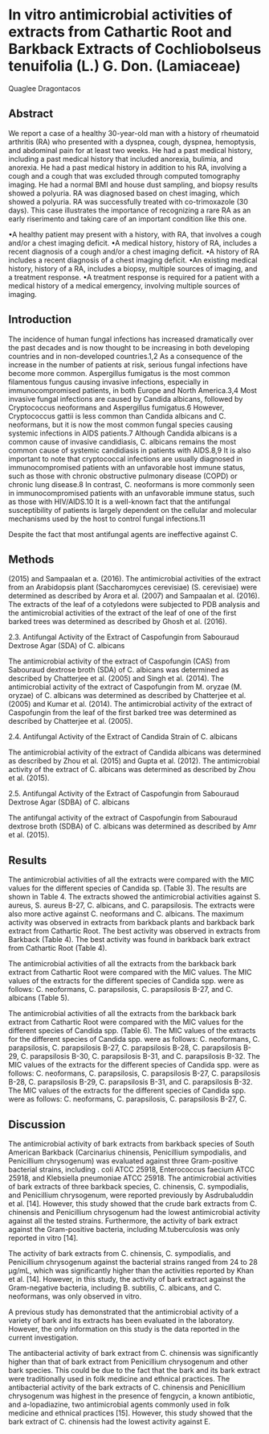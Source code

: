 # In vitro antimicrobial activities of extracts from Cathartic Root and Barkback Extracts of Cochliobolseus tenuifolia (L.) G. Don. (Lamiaceae)
Quaglee Dragontacos


## Abstract
We report a case of a healthy 30-year-old man with a history of rheumatoid arthritis (RA) who presented with a dyspnea, cough, dyspnea, hemoptysis, and abdominal pain for at least two weeks. He had a past medical history, including a past medical history that included anorexia, bulimia, and anorexia. He had a past medical history in addition to his RA, involving a cough and a cough that was excluded through computed tomography imaging. He had a normal BMI and house dust sampling, and biopsy results showed a polyuria. RA was diagnosed based on chest imaging, which showed a polyuria. RA was successfully treated with co-trimoxazole (30 days). This case illustrates the importance of recognizing a rare RA as an early riserimento and taking care of an important condition like this one.

•A healthy patient may present with a history, with RA, that involves a cough and/or a chest imaging deficit. •A medical history, history of RA, includes a recent diagnosis of a cough and/or a chest imaging deficit. •A history of RA includes a recent diagnosis of a chest imaging deficit. •An existing medical history, history of a RA, includes a biopsy, multiple sources of imaging, and a treatment response. •A treatment response is required for a patient with a medical history of a medical emergency, involving multiple sources of imaging.


## Introduction
The incidence of human fungal infections has increased dramatically over the past decades and is now thought to be increasing in both developing countries and in non-developed countries.1,2 As a consequence of the increase in the number of patients at risk, serious fungal infections have become more common. Aspergillus fumigatus is the most common filamentous fungus causing invasive infections, especially in immunocompromised patients, in both Europe and North America.3,4 Most invasive fungal infections are caused by Candida albicans, followed by Cryptococcus neoformans and Aspergillus fumigatus.6 However, Cryptococcus gattii is less common than Candida albicans and C. neoformans, but it is now the most common fungal species causing systemic infections in AIDS patients.7 Although Candida albicans is a common cause of invasive candidiasis, C. albicans remains the most common cause of systemic candidiasis in patients with AIDS.8,9 It is also important to note that cryptococcal infections are usually diagnosed in immunocompromised patients with an unfavorable host immune status, such as those with chronic obstructive pulmonary disease (COPD) or chronic lung disease.8 In contrast, C. neoformans is more commonly seen in immunocompromised patients with an unfavorable immune status, such as those with HIV/AIDS.10 It is a well-known fact that the antifungal susceptibility of patients is largely dependent on the cellular and molecular mechanisms used by the host to control fungal infections.11

Despite the fact that most antifungal agents are ineffective against C.


## Methods
(2015) and Sampaalan et a. (2016). The antimicrobial activities of the extract from an Arabidopsis plant (Saccharomyces cerevisiae) (S. cerevisiae) were determined as described by Arora et al. (2007) and Sampaalan et al. (2016). The extracts of the leaf of a cotyledons were subjected to PDB analysis and the antimicrobial activities of the extract of the leaf of one of the first barked trees was determined as described by Ghosh et al. (2016).

2.3. Antifungal Activity of the Extract of Caspofungin from Sabouraud Dextrose Agar (SDA) of C. albicans

The antimicrobial activity of the extract of Caspofungin (CAS) from Sabouraud dextrose broth (SDA) of C. albicans was determined as described by Chatterjee et al. (2005) and Singh et al. (2014). The antimicrobial activity of the extract of Caspofungin from M. oryzae (M. oryzae) of C. albicans was determined as described by Chatterjee et al. (2005) and Kumar et al. (2014). The antimicrobial activity of the extract of Caspofungin from the leaf of the first barked tree was determined as described by Chatterjee et al. (2005).

2.4. Antifungal Activity of the Extract of Candida Strain of C. albicans

The antimicrobial activity of the extract of Candida albicans was determined as described by Zhou et al. (2015) and Gupta et al. (2012). The antimicrobial activity of the extract of C. albicans was determined as described by Zhou et al. (2015).

2.5. Antifungal Activity of the Extract of Caspofungin from Sabouraud Dextrose Agar (SDBA) of C. albicans

The antifungal activity of the extract of Caspofungin from Sabouraud dextrose broth (SDBA) of C. albicans was determined as described by Amr et al. (2015).


## Results

The antimicrobial activities of all the extracts were compared with the MIC values for the different species of Candida sp. (Table 3). The results are shown in Table 4. The extracts showed the antimicrobial activities against S. aureus, S. aureus B-27, C. albicans, and C. parapsilosis. The extracts were also more active against C. neoformans and C. albicans. The maximum activity was observed in extracts from barkback plants and barkback bark extract from Cathartic Root. The best activity was observed in extracts from Barkback (Table 4). The best activity was found in barkback bark extract from Cathartic Root (Table 4).

The antimicrobial activities of all the extracts from the barkback bark extract from Cathartic Root were compared with the MIC values. The MIC values of the extracts for the different species of Candida spp. were as follows: C. neoformans, C. parapsilosis, C. parapsilosis B-27, and C. albicans (Table 5).

The antimicrobial activities of all the extracts from the barkback bark extract from Cathartic Root were compared with the MIC values for the different species of Candida spp. (Table 6). The MIC values of the extracts for the different species of Candida spp. were as follows: C. neoformans, C. parapsilosis, C. parapsilosis B-27, C. parapsilosis B-28, C. parapsilosis B-29, C. parapsilosis B-30, C. parapsilosis B-31, and C. parapsilosis B-32. The MIC values of the extracts for the different species of Candida spp. were as follows: C. neoformans, C. parapsilosis, C. parapsilosis B-27, C. parapsilosis B-28, C. parapsilosis B-29, C. parapsilosis B-31, and C. parapsilosis B-32. The MIC values of the extracts for the different species of Candida spp. were as follows: C. neoformans, C. parapsilosis, C. parapsilosis B-27, C.


## Discussion

The antimicrobial activity of bark extracts from barkback species of South American Barkback (Carcinarius chinensis, Penicillium sympodialis, and Penicillium chrysogenum) was evaluated against three Gram-positive bacterial strains, including . coli ATCC 25918, Enterococcus faecium ATCC 25918, and Klebsiella pneumoniae ATCC 25918. The antimicrobial activities of bark extracts of three barkback species, C. chinensis, C. sympodialis, and Penicillium chrysogenum, were reported previously by Asdrubaluddin et al. [14]. However, this study showed that the crude bark extracts from C. chinensis and Penicillium chrysogenum had the lowest antimicrobial activity against all the tested strains. Furthermore, the activity of bark extract against the Gram-positive bacteria, including M.tuberculosis was only reported in vitro [14].

The activity of bark extracts from C. chinensis, C. sympodialis, and Penicillium chrysogenum against the bacterial strains ranged from 24 to 28 µg/mL, which was significantly higher than the activities reported by Khan et al. [14]. However, in this study, the activity of bark extract against the Gram-negative bacteria, including B. subtilis, C. albicans, and C. neoformans, was only observed in vitro.

A previous study has demonstrated that the antimicrobial activity of a variety of bark and its extracts has been evaluated in the laboratory. However, the only information on this study is the data reported in the current investigation.

The antibacterial activity of bark extract from C. chinensis was significantly higher than that of bark extract from Penicillium chrysogenum and other bark species. This could be due to the fact that the bark and its bark extract were traditionally used in folk medicine and ethnical practices. The antibacterial activity of the bark extracts of C. chinensis and Penicillium chrysogenum was highest in the presence of fengycin, a known antibiotic, and a-lopadiazine, two antimicrobial agents commonly used in folk medicine and ethnical practices [15]. However, this study showed that the bark extract of C. chinensis had the lowest activity against E.
